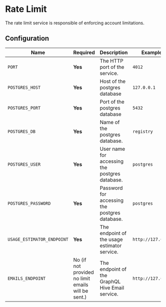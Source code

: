 # Rate Limit

The rate limit service is responsible of enforcing account limitations.

## Configuration

| Name                       | Required                                           | Description                                     | Example Value           |
| -------------------------- | -------------------------------------------------- | ----------------------------------------------- | ----------------------- |
| `PORT`                     | **Yes**                                            | The HTTP port of the service.                   | `4012`                  |
| `POSTGRES_HOST`            | **Yes**                                            | Host of the postgres database                   | `127.0.0.1`             |
| `POSTGRES_PORT`            | **Yes**                                            | Port of the postgres database                   | `5432`                  |
| `POSTGRES_DB`              | **Yes**                                            | Name of the postgres database.                  | `registry`              |
| `POSTGRES_USER`            | **Yes**                                            | User name for accessing the postgres database.  | `postgres`              |
| `POSTGRES_PASSWORD`        | **Yes**                                            | Password for accessing the postgres database.   | `postgres`              |
| `USAGE_ESTIMATOR_ENDPOINT` | **Yes**                                            | The endpoint of the usage estimator service.    | `http://127.0.0.1:4011` |
| `EMAILS_ENDPOINT`          | No (if not provided no limit emails will be sent.) | The endpoint of the GraphQL Hive Email service. | `http://127.0.0.1:6260` |
